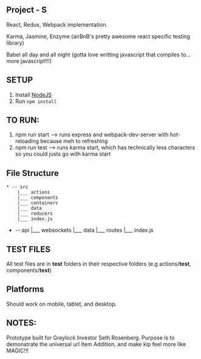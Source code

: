 ## Project - S

React, Redux, Webpack implementation.

Karma, Jasmine, Enzyme (airBnB's pretty awesome react specific testing library)

Babel all day and all night (gotta love writting javascript that compiles to... more javascript!!!)

## SETUP

1. Install [NodeJS](nodejs.org)
2. Run `npm install`

## TO RUN: 
1. npm run start --> runs express and webpack-dev-server with hot-reloading because meh to refreshing
2. npm run test --> runs karma start, which has technically less characters so you could justs go with karma start 

## File Structure

	* -- src
		|___ actions
		|___ components
		|___ containers
		|___ data
		|___ reducers
		|___ index.js
  * -- api
    |___ websockets
    |___ data
    |___ routes
    |___ index.js


## TEST FILES

All test files are in __test__ folders in their respective folders (e.g actions/__test__, components/__test__)

## Platforms

Should work on mobile, tablet, and desktop.

## NOTES:

Prototype built for Greylock Investor Seth Rosenberg.
Purpose is to demonstrate the universal url Item Addition, and make kip feel more like MAGIC!!!



